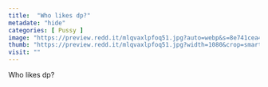 ```yaml
---
title:  "Who likes dp?"
metadate: "hide"
categories: [ Pussy ]
image: "https://preview.redd.it/mlqvaxlpfoq51.jpg?auto=webp&s=8e741cea4532984d4007e59a835ec63f17ff6606"
thumb: "https://preview.redd.it/mlqvaxlpfoq51.jpg?width=1080&crop=smart&auto=webp&s=3b6c4f0060ce4fbda082aebbc43fe96efa682194"
visit: ""
---
```

Who likes dp?
